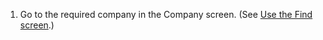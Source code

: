 <!-- markdownlint-disable-file MD041 -->
1. Go to the required company in the Company screen. (See [Use the Find screen][1].)

<!-- Referenced links -->
[1]: ../../search-options/learn/find-screen.md
